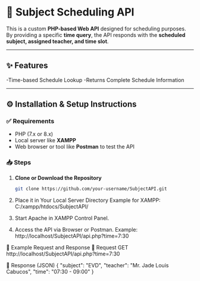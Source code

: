 # 📘 Subject Scheduling API

This is a custom **PHP-based Web API** designed for scheduling purposes.  
By providing a specific **time query**, the API responds with the **scheduled subject, assigned teacher, and time slot**.

---

## ✨ Features
-Time-based Schedule Lookup
-Returns Complete Schedule Information

---

## ⚙️ Installation & Setup Instructions

### ✅ Requirements
- PHP (7.x or 8.x)  
- Local server like **XAMPP**  
- Web browser or tool like **Postman** to test the API  

### 📥 Steps
1. **Clone or Download the Repository**
   ```bash
   git clone https://github.com/your-username/SubjectAPI.git
2. Place it in Your Local Server Directory
Example for XAMPP:
C:/xampp/htdocs/SubjectAPI/


3. Start Apache in XAMPP Control Panel.

4. Access the API via Browser or Postman.
Example:
http://localhost/SubjectAPI/api.php?time=7:30

📌 Example Request and Response
🔹 Request
GET http://localhost/SubjectAPI/api.php?time=7:30

🔹 Response (JSON)
{
  "subject": "EVD",
  "teacher": "Mr. Jade Louis Cabucos",
  "time": "07:30 - 09:00"
}

